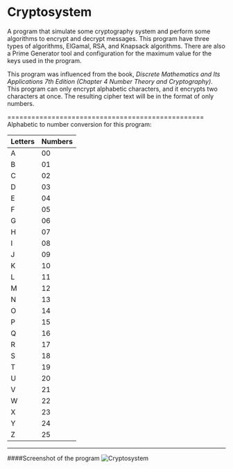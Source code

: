 Cryptosystem
============

A program that simulate some cryptography system and perform some algorithms to encrypt and decrypt messages. This program have three types of algorithms, ElGamal, RSA, and Knapsack algorithms. There are also a Prime Generator tool and configuration for the maximum value for the keys used in the program.
  
This program was influenced from the book, *Discrete Mathematics and Its Applications 7th Edition (Chapter 4 Number Theory and Cryptography)*. This program can only encrypt alphabetic characters, and it encrypts two characters at once. The resulting cipher text will be in the format of only numbers.
  
=================================================
Alphabetic to number conversion for this program:

| Letters | Numbers |
| ------- | ------- |
| A       | 00      | 
| B       | 01      | 
| C       | 02      | 
| D       | 03      | 
| E       | 04      | 
| F       | 05      | 
| G       | 06      |
| H       | 07      | 
| I       | 08      | 
| J       | 09      | 
| K       | 10      |
| L       | 11      | 
| M       | 12      |
| N       | 13      |
| O       | 14      |
| P       | 15      | 
| Q       | 16      |
| R       | 17      |
| S       | 18      |
| T       | 19      |
| U       | 20      |
| V       | 21      |
| W       | 22      |
| X       | 23      |
| Y       | 24      |
| Z       | 25      |
---------------------

####Screenshot of the program
![Cryptosystem](/Cryptosystem/images/Cryptosystem_img.png?raw=true "Cryptosystem")
